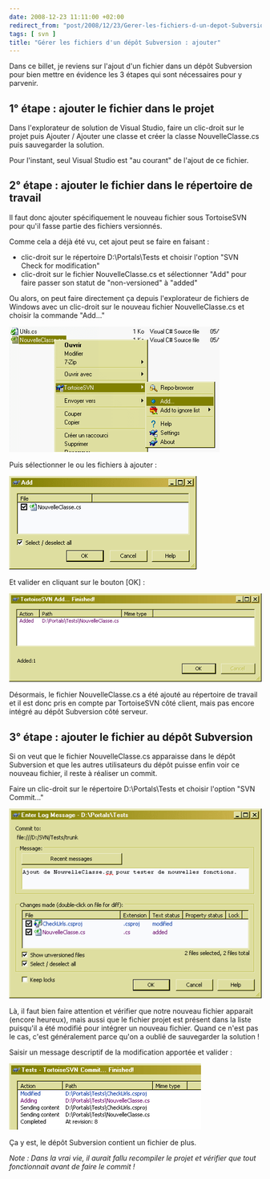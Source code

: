 ```yaml
---
date: 2008-12-23 11:11:00 +02:00
redirect_from: "post/2008/12/23/Gerer-les-fichiers-d-un-depot-Subversion-%3A-ajouter"
tags: [ svn ]
title: "Gérer les fichiers d'un dépôt Subversion : ajouter"
---
```


Dans ce billet, je reviens sur l'ajout d'un fichier dans un dépôt Subversion
pour bien mettre en évidence les 3 étapes qui sont nécessaires pour y
parvenir.

## 1° étape : ajouter le fichier dans le projet

Dans l'explorateur de solution de Visual Studio, faire un clic-droit sur le
projet puis Ajouter / Ajouter une classe et créer la classe NouvelleClasse.cs
puis sauvegarder la solution.

Pour l'instant, seul Visual Studio est "au courant" de l'ajout de ce
fichier.

## 2° étape : ajouter le fichier dans le répertoire de travail

Il faut donc ajouter spécifiquement le nouveau fichier sous TortoiseSVN pour
qu'il fasse partie des fichiers versionnés.

Comme cela a déjà été vu, cet ajout peut se faire en faisant :

* clic-droit sur le répertoire D:\Portals\Tests et choisir l'option "SVN
Check for modification"
* clic-droit sur le fichier NouvelleClasse.cs et sélectionner "Add" pour
faire passer son statut de "non-versioned" à "added"

Ou alors, on peut faire directement ça depuis l'explorateur de fichiers de
Windows avec un clic-droit sur le nouveau fichier NouvelleClasse.cs et choisir
la commande "Add..."

![](/public/2008/01-fichier-ajouter.png)

Puis sélectionner le ou les fichiers à ajouter :

![](/public/2008/02-fichier-ajouter.png)

Et valider en cliquant sur le bouton [OK] :

![](/public/2008/03-fichier-ajouter.png)

Désormais, le fichier NouvelleClasse.cs a été ajouté au répertoire de
travail et il est donc pris en compte par TortoiseSVN côté client, mais pas
encore intégré au dépôt Subversion côté serveur.

## 3° étape : ajouter le fichier au dépôt Subversion

Si on veut que le fichier NouvelleClasse.cs apparaisse dans le dépôt
Subversion et que les autres utilisateurs du dépôt puisse enfin voir ce nouveau
fichier, il reste à réaliser un commit.

Faire un clic-droit sur le répertoire D:\Portals\Tests et choisir l'option
"SVN Commit..."

![](/public/2008/04-fichier-ajouter.png)

Là, il faut bien faire attention et vérifier que notre nouveau fichier
apparait (encore heureux), mais aussi que le fichier projet est présent dans la
liste puisqu'il a été modifié pour intégrer un nouveau fichier. Quand ce n'est
pas le cas, c'est généralement parce qu'on a oublié de sauvegarder la
solution !

Saisir un message descriptif de la modification apportée et
valider :

![](/public/2008/05-fichier-ajouter.png)

Ça y est, le dépôt Subversion contient un fichier de plus.

*Note : Dans la vrai vie, il aurait fallu recompiler le projet et
vérifier que tout fonctionnait avant de faire le commit !*
